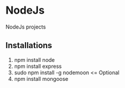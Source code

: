 # NodeJs
NodeJs projects

## Installations
1. npm install node
2. npm install express
3. sudo npm install -g nodemoon  <= Optional
4. npm install mongoose
